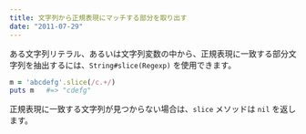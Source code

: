 ```yaml
---
title: 文字列から正規表現にマッチする部分を取り出す
date: "2011-07-29"
---
```


ある文字列リテラル、あるいは文字列変数の中から、正規表現に一致する部分文字列を抽出するには、`String#slice(Regexp)` を使用できます。

```ruby
m = 'abcdefg'.slice(/c.+/)
puts m   #=> "cdefg"
```

正規表現に一致する文字列が見つからない場合は、`slice` メソッドは `nil` を返します。

